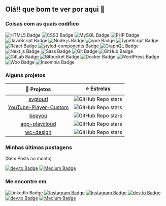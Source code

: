 ## Olá!! que bom te ver por aqui 👋
<!--
**eulukasthyago/eulukasthyago** is a ✨ _special_ ✨ repository because its `README.md` (this file) appears on your GitHub profile.

Here are some ideas to get you started:

- 🔭 I’m currently working on ...
- 🌱 I’m currently learning ...
- 👯 I’m looking to collaborate on ...
- 🤔 I’m looking for help with ...
- 💬 Ask me about ...
- 📫 How to reach me: ...
- 😄 Pronouns: ...
- ⚡ Fun fact: ...
-->

### Coisas com as quais codifico

![HTML5 Badge](https://img.shields.io/badge/HTML5-E34F26?logo=html5&logoColor=fff&style=flat-square)
![CSS3 Badge](https://img.shields.io/badge/CSS3-1572B6?logo=css3&logoColor=fff&style=flat-square)
![MySQL Badge](https://img.shields.io/badge/MySQL-4479A1?logo=mysql&logoColor=fff&style=flat-square)
![PHP Badge](https://img.shields.io/badge/PHP-777BB4?logo=php&logoColor=fff&style=flat-square)
![JavaScript Badge](https://img.shields.io/badge/JavaScript-F7DF1E?logo=javascript&logoColor=2a2a2a&textColor=fff&style=flat-square)
![Node.js Badge](https://img.shields.io/badge/Node.js-393?logo=nodedotjs&logoColor=fff&style=flat-square)
![npm Badge](https://img.shields.io/badge/npm-CB3837?logo=npm&logoColor=fff&style=flat-square)
![TypeScript Badge](https://img.shields.io/badge/TypeScript-3178C6?logo=typescript&logoColor=fff&style=flat-square)
![React Badge](https://img.shields.io/badge/React-61DAFB?logo=react&logoColor=2a2a2a&style=flat-square)
![styled-components Badge](https://img.shields.io/badge/styled--components-DB7093?logo=styledcomponents&logoColor=fff&style=flat-square)
![GraphQL Badge](https://img.shields.io/badge/GraphQL-E10098?logo=graphql&logoColor=fff&style=flat-square)
![Next.js Badge](https://img.shields.io/badge/Next.js-2a2a2a?logo=nextdotjs&logoColor=fff&style=flat-square)
![Sass Badge](https://img.shields.io/badge/Sass-C69?logo=sass&logoColor=fff&style=flat-square)
![Git Badge](https://img.shields.io/badge/Git-F05032?logo=git&logoColor=fff&style=flat-square)
![GitHub Badge](https://img.shields.io/badge/GitHub-2a2a2a?logo=github&logoColor=fff&style=flat-square)
![GitLab Badge](https://img.shields.io/badge/GitLab-FC6D26?logo=gitlab&logoColor=fff&style=flat-square)
![Bitbucket Badge](https://img.shields.io/badge/Bitbucket-0052CC?logo=bitbucket&logoColor=fff&style=flat-square)
![Docker Badge](https://img.shields.io/badge/Docker-2496ED?logo=docker&logoColor=fff&style=flat-square)
![WordPress Badge](https://img.shields.io/badge/WordPress-21759B?logo=wordpress&logoColor=fff&style=flat-square)
![Woo Badge](https://img.shields.io/badge/Woo-96588A?logo=woo&logoColor=fff&style=flat-square)
![Insomnia Badge](https://img.shields.io/badge/Insomnia-4000BF?logo=insomnia&logoColor=fff&style=flat-square)


### Alguns projetos
|                                    🎁 Projetos                                   	|                                                                  ⭐️ Estrelas                                                                 	|
|:-------------------------------------------------------------------------------:	|:-------------------------------------------------------------------------------------------------------------------------------------------:	|
| [svgtourl](https://github.com/webcolmeia/svgtourl)                              	| ![GitHub Repo stars](https://img.shields.io/github/stars/webcolmeia/svgtourl?color=%23ff6600&logo=github&style=flat-square)                 	|
| [YouTube-Player-Custom](https://github.com/eulukasthyago/YouTube-Player-Custom) 	| ![GitHub Repo stars](https://img.shields.io/github/stars/eulukasthyago/YouTube-Player-Custom?color=%23ff6600&logo=github&style=flat-square) 	|
| [beeyou](https://github.com/eulukasthyago/beeyou)                               	| ![GitHub Repo stars](https://img.shields.io/github/stars/eulukasthyago/beeyou?color=%23ff6600&logo=github&style=flat-square)                	|
| [app-playcloud](https://github.com/webplayclod/app-playcloud)                   	| ![GitHub Repo stars](https://img.shields.io/github/stars/webplayclod/app-playcloud?color=%23ff6600&logo=github&style=flat-square)           	|
| [wc-design](https://github.com/eulukasthyago/wc-design)                         	| ![GitHub Repo stars](https://img.shields.io/github/stars/eulukasthyago/wc-design?color=%23ff6600&logo=github&style=flat-square)             	|

### Minhas últimas postagens
(Sem Posts no monto)

[![dev.to Badge](https://img.shields.io/badge/dev.to-2a2a2a?logo=devdotto&logoColor=fff&style=flat-square)](https://dev.to/eulukasthyago)
[![Medium Badge](https://img.shields.io/badge/Medium-2a2a2a?logo=medium&logoColor=fff&style=flat-square)](https://medium.com/@eulukasthyago)

### Me encontre em
![LinkedIn Badge](https://img.shields.io/badge/LinkedIn-0A66C2?logo=linkedin&logoColor=fff&style=flat-square)
[![Instagram Badge](https://img.shields.io/badge/Instagram-E4405F?logo=instagram&logoColor=fff&style=flat-square)](http://instagram.com/eulukasthyago)
[![Instagram Badge](https://img.shields.io/badge/Instagram-ffc864?logo=instagram&logoColor=2a2a2a&style=flat-square)](http://instagram.com/webcolmeia)
[![dev.to Badge](https://img.shields.io/badge/dev.to-2a2a2a?logo=devdotto&logoColor=fff&style=flat-square)](https://dev.to/eulukasthyago)
[![dev.to Badge](https://img.shields.io/badge/dev.to-ffc864?logo=devdotto&logoColor=2a2a2a&style=flat-square)](https://dev.to/webcolmeia)
[![Medium Badge](https://img.shields.io/badge/Medium-2a2a2a?logo=medium&logoColor=fff&style=flat-square)](https://medium.com/@eulukasthyago)

<!-- [![Lucas Tiago](https://github-readme-stats.vercel.app/api?username=eulukasthyago&show_icons=true&theme=gruvbox)](https://github.com/eulukasthyago)
<br />
[![Top Langs](https://github-readme-stats.vercel.app/api/top-langs/?username=eulukasthyago&layout=compact&theme=gruvbox)](https://github.com/eulukasthyago) -->
